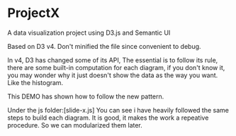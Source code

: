# ProjectX
A data visualization project using D3.js and Semantic UI

Based on D3 v4.
Don't minified the file since convenient to debug.

In v4, D3 has changed some of its API, The essential is to follow its rule, there are some built-in computation for each diagram, if you don't know it, you may wonder why it just doesn't show the data as the way you want. Like the histogram.

This DEMO has shown how to follow the new pattern.

Under the js folder:[slide-x.js]
You can see i have heavily followed the same steps to build each diagram. 
It is good, it makes the work a repeative procedure. So we can modularized them later.
